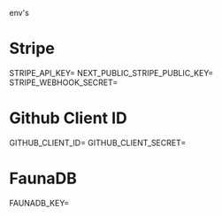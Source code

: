 env's
# Stripe
STRIPE_API_KEY=
NEXT_PUBLIC_STRIPE_PUBLIC_KEY=
STRIPE_WEBHOOK_SECRET=

# Github Client ID
GITHUB_CLIENT_ID=
GITHUB_CLIENT_SECRET=

# FaunaDB
FAUNADB_KEY=